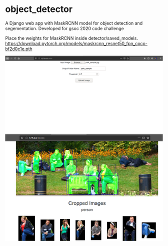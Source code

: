 # object_detector
A Django web app with MaskRCNN model for object detection and segementation. Developed for gsoc 2020 code challenge

Place the weights for MaskRCNN inside detector/saved_models.
https://download.pytorch.org/models/maskrcnn_resnet50_fpn_coco-bf2d0c1e.pth

![alt text](https://github.com/droidLight/object_detector/blob/master/sample_pic_1.png)
![alt text](https://github.com/droidLight/object_detector/blob/master/sample_pic_2.png)
